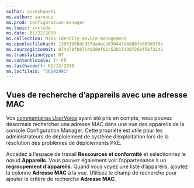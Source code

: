 ```yaml
---
author: aczechowski
ms.author: aaroncz
ms.prod: configuration-manager
ms.topic: include
ms.date: 01/22/2019
ms.collection: M365-identity-device-management
ms.openlocfilehash: 13053056dcd57da4eca638447d4d80fb865d3f8e
ms.sourcegitcommit: 874d78f08714a509f61c52b154387268f5b73242
ms.translationtype: HT
ms.contentlocale: fr-FR
ms.lasthandoff: 02/12/2019
ms.locfileid: "56142991"
---
```

## <a name="bkmk_mac"></a> Vues de recherche d’appareils avec une adresse MAC
<!--3600878-->

Vos [commentaires UserVoice](https://configurationmanager.uservoice.com/forums/300492-ideas/suggestions/14765880-console-device-view-should-allow-search-filter-by) ayant été pris en compte, vous pouvez désormais rechercher une adresse MAC dans une vue des appareils de la console Configuration Manager. Cette propriété est utile pour les administrateurs de déploiement de système d’exploitation lors de la résolution des problèmes de déploiements PXE.

Accédez à l’espace de travail **Ressources et conformité** et sélectionnez le nœud **Appareils**. Vous pouvez également voir l’appartenance à un **regroupement d’appareils**. Quand vous voyez une liste d’appareils, ajoutez la colonne **Adresse MAC** à la vue. Utilisez le champ de recherche pour ajouter le critère de recherche **Adresse MAC**. 

